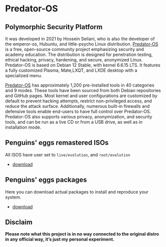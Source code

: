 # Predator-OS

## Polymorphic Security Platform

It was developed in 2021 by Hossein Seilani, who is also the developer of the emperor-os, Hubuntu, and little-psycho Linux distribution. [Predator-OS](https://predator-os.ir/) is a free, open-source community project emphasizing security and academy education. The distribution is designed for penetration testing, ethical hacking, privacy, hardening, and secure, anonymized Linux. Predator-OS is based on Debian 12 Stable, with kernel 6.6.15 LTS. It features a fully customized Plasma, Mate,LXQT, and LXDE desktop with a specialized menu.

[Predator-OS](https://predator-os.ir/) has approximately 1,200 pre-installed tools in 40 categories and 9 modes. These tools have been sourced from both Debian repositories and GitHub pages. Most kernel and user configurations are customized by default to prevent hacking attempts, restrict non-privileged access, and reduce the attack surface. Additionally, numerous built-in firewalls and defensive tools enable end-users to have full control over Predator-OS. Predator-OS also supports various privacy, anonymization, and security tools, and can be run as a live CD or from a USB drive, as well as in installation mode.

## Penguins' eggs remastered ISOs
All ISOS have user set to ```live/evolution```, and ```root/evolution```

* [download](https://drive.google.com/drive/folders/1zuiY8zWKlxBWtXoNbALKiGaRvzFyRx3o)

## Penguins' eggs packages
Here you can download actual packages to install and reproduce your system.

* [download](https://penguins-eggs.net/basket/index.php?p=packages%2Fdebs)

## Disclaim
__Please note what this project is in no way connected to the original distro in any official way, it’s just my personal experiment.__

